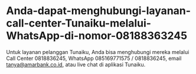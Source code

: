 # Anda-dapat-menghubungi-layanan-call-center-Tunaiku-melalui-WhatsApp-di-nomor-08188363245
Untuk layanan pelanggan Tunaiku, Anda bisa menghubungi mereka melalui Call Center 0818836245, WhatsApp 085169771575 / 0818836245, email tanya@amarbank.co.id, atau live chat di aplikasi Tunaiku. 
